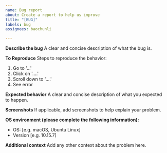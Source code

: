 ```yaml
---
name: Bug report
about: Create a report to help us improve
title: "[BUG]"
labels: bug
assignees: baochunli

---
```


**Describe the bug**
A clear and concise description of what the bug is.

**To Reproduce**
Steps to reproduce the behavior:
1. Go to '...'
2. Click on '....'
3. Scroll down to '....'
4. See error

**Expected behavior**
A clear and concise description of what you expected to happen.

**Screenshots**
If applicable, add screenshots to help explain your problem.

**OS environment (please complete the following information):**
 - OS: [e.g. macOS, Ubuntu Linux]
 - Version [e.g. 10.15.7]

**Additional context**
Add any other context about the problem here.
